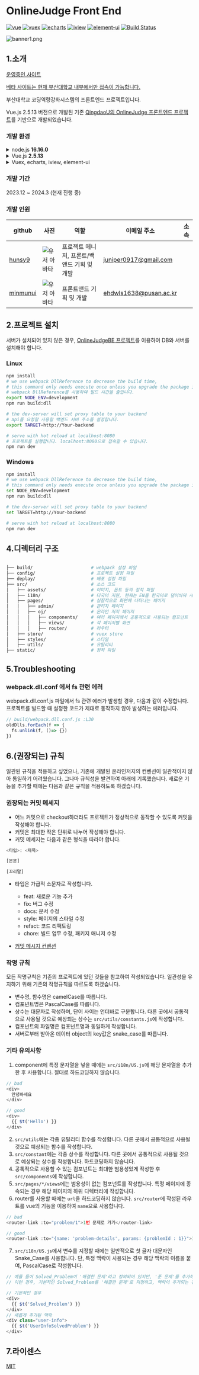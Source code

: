 # OnlineJudge Front End
[![vue](https://img.shields.io/badge/vue-2.5.13-blue.svg?style=flat-square)](https://github.com/vuejs/vue)
[![vuex](https://img.shields.io/badge/vuex-3.0.1-blue.svg?style=flat-square)](https://vuex.vuejs.org/)
[![echarts](https://img.shields.io/badge/echarts-3.8.3-blue.svg?style=flat-square)](https://github.com/ecomfe/echarts)
[![iview](https://img.shields.io/badge/iview-2.8.0-blue.svg?style=flat-square)](https://github.com/iview/iview)
[![element-ui](https://img.shields.io/badge/element-2.0.9-blue.svg?style=flat-square)](https://github.com/ElemeFE/element)
[![Build Status](https://travis-ci.org/QingdaoU/OnlineJudgeFE.svg?branch=master)](https://travis-ci.org/QingdaoU/OnlineJudgeFE)

![banner1.png](src%2Fassets%2Fbanner1.png)


## 1.소개
[운영중인 사이트](http://oj.pusan.ac.kr/)

[베타 사이트는 현재 부산대학교 내부에서만 접속이 가능합니다.](http://10.125.121.115:8080/)

부산대학교 코딩역량강화시스템의 프론트엔드 프로젝트입니다.

Vue.js 2.5.13 버전으로 개발된 기존 [QingdaoU의 OnlineJudge 프론트엔드 프로젝트](https://github.com/QingdaoU/OnlineJudge)를 기반으로 개발되었습니다.

### 개발 환경

<details>
  <summary>node.js <strong>16.16.0</strong></summary>
  기본 QingdaoU의 프로젝트에 사용된 node.js 버전은 <strong>v8.12.0</strong> 입니다.
  이 프로젝트는 <strong>v16.16.0</strong> 버전으로 개발되었습니다.
</details>

<details>
  <summary>Vue.js <strong>2.5.13</strong></summary>
  기본 QingdaoU의 사용된 Vue.js버전인 <strong>2.5.13</strong> 버전을 사용합니다.
</details>

<details>
  <summary>Vuex, echarts, iview, element-ui</summary>
  기존 QingdaoU의 프로젝트에서 사용된 라이브러리들을 그대로 사용합니다. 사용법이 까다로워 새로운 UI를 개발할 때에는 사용하지 않는 방향으로 진행하였습니다.
</details>

### 개발 기간
2023.12 ~ 2024.3 (현재 진행 중)

### 개발 인원
| github   | 사진                                                              | 역할                 | 이메일 주소                 | 소속                |
|----------|-----------------------------------------------------------------|--------------------|------------------------|-------------------|
| [hunsy9](https://github.com/hunsy9)   | ![유저 아바타](https://avatars.githubusercontent.com/u/101303791?v=4)  | 프로젝트 메니저, 프론트/백앤드 기획 및 개발 | juniper0917@gmail.com  |
| [minmunui](https://github.com/minmunui) | ![유저 아바타](https://avatars.githubusercontent.com/u/82745129?v=4) | 프론트앤드 기획 및 개발                    | ehdwls1638@pusan.ac.kr |

## 2.프로젝트 설치
서버가 설치되어 있지 않은 경우, [OnlineJudgeBE 프로젝트]()를 이용하여 DB와 서버를 설치해야 합니다.
### Linux
```bash
npm install
# we use webpack DllReference to decrease the build time,
# this command only needs execute once unless you upgrade the package in build/webpack.dll.conf.js
# webpack DllReference를 사용하여 빌드 시간을 줄입니다.
export NODE_ENV=development
npm run build:dll

# the dev-server will set proxy table to your backend
# api를 요청할 사용할 백엔드 서버 주소를 설정합니다.
export TARGET=http://Your-backend

# serve with hot reload at localhost:8080
# 프로젝트를 실행합니다. localhost:8080으로 접속할 수 있습니다.
npm run dev
```

### Windows

```bash
npm install
# we use webpack DllReference to decrease the build time,
# this command only needs execute once unless you upgrade the package in build/webpack.dll.conf.js
set NODE_ENV=development
npm run build:dll

# the dev-server will set proxy table to your backend
set TARGET=http://Your-backend

# serve with hot reload at localhost:8080
npm run dev
```

## 4.디렉터리 구조

```bash

├── build/                      # webpack 설정 파일
├── config/                     # 프로젝트 설정 파일
├── deplay/                     # 배포 설정 파일
├── src/                        # 소스 코드
│   ├── assets/                 # 이미지, 폰트 등의 정적 파일
│   ├── i18n/                   # 다국어 지원, 현재는 EN을 한국어로 덮어씌워 사용합니다.
│   ├── pages/                  # 실질적으로 화면에 나타나는 페이지
│   │   ├── admin/              # 관리자 페이지
│   │   ├── oj/                 # 온라인 저지 페이지
│   │   │   ├── components/     # 여러 페이지에서 공통적으로 사용되는 컴포넌트
│   │   │   ├── views/          # 각 페이지별 화면
│   │   │   ├── router/         # 라우터
│   ├── store/                  # vuex store
│   ├── styles/                 # 스타일
│   ├── utils/                  # 유틸리티
├── static/                     # 정적 파일
```
## 5.Troubleshooting

### webpack.dll.conf 에서 fs 관련 에러
webpack.dll.conf.js 파일에서 fs 관련 에러가 발생할 경우, 다음과 같이 수정합니다.
프로젝트를 빌드할 때 설정한 코드가 제대로 동작하지 않아 발생하는 에러입니다.
```javascript
// build/webpack.dll.conf.js :L30
oldDlls.forEach(f => {
  fs.unlink(f, ()=> {})
})
```

## 6.(권장되는) 규칙

일관된 규칙을 적용하고 싶었으나, 기존에 개발된 온라인저지의 컨벤션이 일관적이지 않아 통일하기 어려웠습니다.
그나마 규칙성을 발견하여 아래에 기록했습니다. 새로운 기능을 추가할 때에는 다음과 같은 규칙을 적용하도록 하겠습니다.

### 권장되는 커밋 메세지
- 어느 커밋으로 checkout하더라도 프로젝트가 정상적으로 동작할 수 있도록 커밋을 작성해야 합니다.
- 커밋은 최대한 작은 단위로 나누어 작성해야 합니다.
- 커밋 메세지는 다음과 같은 형식을 따라야 합니다.
```bash
<타입>: <제목>

[본문]

[꼬리말]
```
- 타입은 가급적 소문자로 작성합니다.
  - feat: 새로운 기능 추가
  - fix: 버그 수정
  - docs: 문서 수정
  - style: 페이지의 스타일 수정
  - refact: 코드 리팩토링
  - chore: 빌드 업무 수정, 패키지 매니저 수정

- [커밋 메시지 컨벤션](https://www.conventionalcommits.org/ko/v1.0.0/)

### 작명 규칙
 모든 작명규칙은 기존의 프로젝트에 있던 것들을 참고하여 작성되었습니다. 일관성을 유지하기 위해 기존의 작명규칙을 따르도록 하겠습니다.
- 변수명, 함수명은 camelCase를 따릅니다.
- 컴포넌트명은 PascalCase를 따릅니다.
- 상수는 대문자로 작성하며, 단어 사이는 언더바로 구분합니다. 다른 곳에서 공통적으로 사용될 것으로 예상되는 상수는 `src/utils/constants.js`에 작성합니다.
- 컴포넌트의 파일명은 컴포넌트명과 동일하게 작성합니다.
- 서버로부터 받아온 데이터 object의 key값은 snake_case를 따릅니다.

### 기타 유의사항
1. component에 특정 문자열을 넣을 때에는 `src/i18n/US.js`에 해당 문자열을 추가한 후 사용합니다. 절대로 하드코딩하지 않습니다.
```javascript
// bad
<div>
  안녕하세요
</div>

// good
<div>
  {{ $t('Hello') }}
</div>
```
2. `src/utils`에는 각종 유틸리티 함수를 작성합니다. 다른 곳에서 공통적으로 사용될 것으로 예상되는 함수를 작성합니다.
3. `src/constant`에는 각종 상수를 작성합니다. 다른 곳에서 공통적으로 사용될 것으로 예상되는 상수를 작성합니다. 하드코딩하지 않습니다.
4. 공톡적으로 사용할 수 있는 컴포넌트는 최대한 범용성있게 작성한 후`src/components`에 작성합니다.
5. `src/pages/*/views`에는 범용성이 없는 컴포넌트를 작성합니다. 특정 페이지에 종속되는 경우 해당 페이지의 하위 디렉터리에 작성합니다.
6. router를 사용할 때에는 `url`을 하드코딩하지 않습니다. `src/router`에 작성된 라우트를 vue의 기능을 이용하여 `name`으로 사용합니다.
```javascript
// bad
<router-link :to="problem/1">1번 문제로 가기</router-link>

// good
<router-link :to="{name: 'problem-details', params: {problemId : 1}}">1번 문제로 가기</router-link>
```
7. `src/i18n/US.js`에서 변수를 지정할 때에는 일반적으로 첫 글자 대문자인 Snake_Case를 사용합니다. 단, 특정 맥락이 사용되는 경우 해당 맥락의 이름을 붙여, PascalCase로 작성합니다.

```javascript
// 예를 들어 Solved_Problem이 '해결한 문제'라고 정의되어 있지만, '푼 문제'를 추가하고 싶을 수도 있습니다. 똑같이 영어로는 Solved_Problem입니다.
// 이런 경우, 기본적인 Solved_Problem를 '해결한 문제'로 지정하고, 맥락이 추가되는 경우에는 PascalCase로 작성합니다.

// 기본적인 경우
<div>
  {{ $t('Solved_Problem') }}
</div>
// 새롭게 추가된 맥락
<div class="user-info">
  {{ $t('UserInfoSolvedProblem') }}
</div>
```
## 7.라이센스
[MIT](http://opensource.org/licenses/MIT)
